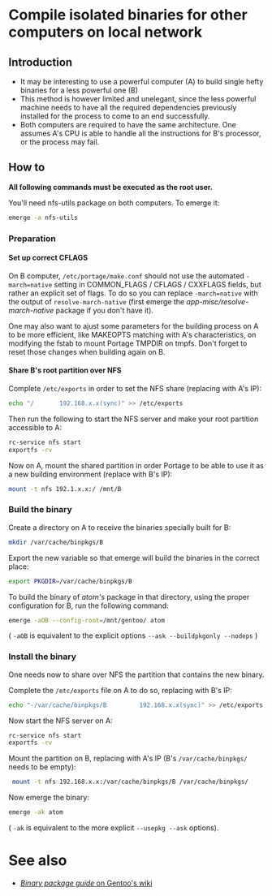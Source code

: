 # Compile isolated binaries for other computers on local network

## Introduction
* It may be interesting to use a powerful computer (A) to build single hefty binaries for a less powerful one (B)
* This method is however limited and unelegant, since the less powerful machine needs to have all the required dependencies previously installed for the process to come to an end successfully.
* Both computers are required to have the same architecture. One assumes A's CPU is able to handle all the instructions for B's processor, or the process may fail.

## How to


**All following commands must be executed as the root user.**


You'll need nfs-utils package on both computers. To emerge it:

```sh
emerge -a nfs-utils
```

### Preparation
#### Set up correct CFLAGS

On B computer, ```/etc/portage/make.conf``` should not use the automated ```-march=native``` setting in COMMON_FLAGS / CFLAGS / CXXFLAGS fields, but rather an explicit set of flags. To do so you can replace ```-march=native``` with the output of ```resolve-march-native``` (first emerge the *app-misc/resolve-march-native* package if you don't have it).

One may also want to ajust some parameters for the building process on A to be more efficient, like MAKEOPTS matching with A's characteristics, on modifying the fstab to mount Portage TMPDIR on tmpfs.
Don't forget to reset those changes when building again on B.

#### Share B's root partition over NFS


Complete ```/etc/exports``` in order to set the NFS share (replacing with A's IP):

```sh
echo "/       192.168.x.x(sync)" >> /etc/exports
```

Then run the following to start the NFS server and make your root partition accessible to A:

```sh
rc-service nfs start
exportfs -rv
```

Now on A, mount the shared partition in order Portage to be able to use it as a new building environment (replace with B's IP):

```bash
mount -t nfs 192.1.x.x:/ /mnt/B
```

### Build the binary

Create a directory on A to receive the binaries specially built for B:

```bash
mkdir /var/cache/binpkgs/B
```

Export the new variable so that emerge will build the binaries in the correct place:

```bash
export PKGDIR=/var/cache/binpkgs/B
```

To build the binary of *atom's* package in that directory, using the proper configuration for B, run the following command:

```bash
emerge -aOB --config-root=/mnt/gentoo/ atom
```

( ```-aOB``` is equivalent to the explicit options ```--ask --buildpkgonly --nodeps``` )

### Install the binary

One needs now to share over NFS the partition that contains the new binary.

Complete the ```/etc/exports``` file on A to do so, replacing with B's IP:

```bash
echo "-/var/cache/binpkgs/B         192.168.x.x(sync)" >> /etc/exports
```

Now start the NFS server on A:

```sh
rc-service nfs start
exportfs -rv
```

Mount the partition on B, replacing with A's IP (B's ```/var/cache/binpkgs/``` needs to be empty):

```bash
 mount -t nfs 192.168.x.x:/var/cache/binpkgs/B /var/cache/binpkgs/
 ```

Now emerge the binary:

```bash
emerge -ak atom
```

( ```-ak``` is equivalent to the more explicit  ```--usepkg --ask``` options).

# See also
* [*Binary package guide* on Gentoo's wiki](https://wiki.gentoo.org/wiki/Binary_package_guide)

